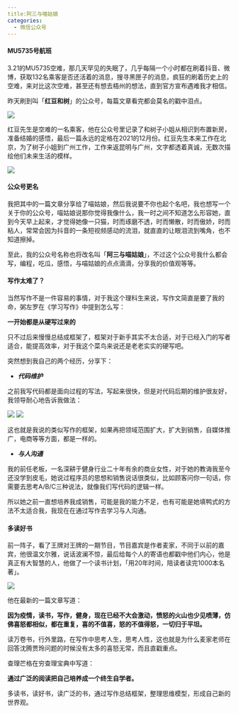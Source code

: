 ```yaml
---
title:阿三与喵姑娘
categories:
  - 微信公众号
---
```

#### **MU5735号航班**

3.21的MU5735空难，那几天罕见的失眠了，几乎每隔一个小时都在刷着抖音、微博，获取132名乘客是否还活着的消息，搜寻黑匣子的消息，疯狂的刷着历史上的空难，来对比这次空难，甚至还有想去梧州的想法，直到官方宣布遇难我才相信。

昨天刷到叫「**红豆和树**」的公众号，每篇文章看完都会莫名的戳中泪点。

![](https://gitee.com/cjyzwg/img/raw/master/202203281442530.png)


红豆先生是空难的一名乘客，他在公众号里记录了和树子小姐从相识到布置新房，准备结婚的感悟，最后一篇永远的定格在2021的12月份。红豆先生本来工作在北京，为了树子小姐到广州工作，工作来返昆明与广州，文字都透着真诚，无数次描绘他们未来生活的模样。

![](https://gitee.com/cjyzwg/img/raw/master/202203281442214.png)

#### **公众号更名**

我把其中的一篇文章分享给了喵姑娘，然后我说要不你也起个名吧，我也想写一个关于你的公众号，喵姑娘说那你觉得我像什么，我一时之间不知道怎么形容她，直到今天早上起来，才觉得她像一只猫，时而琢磨不透，时而懒散，时而傲娇，时而粘人，常常会因为抖音的一条短视频感动的流泪，就直直的让眼泪流到嘴角，也不知道擦掉。

至此，我的公众号名称也将改名叫「**阿三与喵姑娘**」，不过这个公众号我什么都会写，编程，吃瓜，感悟，与喵姑娘的点点滴滴，分享我的价值观等等。

#### **写作太难了？**


当然写作不是一件容易的事情，对于我这个理科生来说，写作文简直是要了我的命，粥左罗在《学习写作》中提到怎么写：

**一开始都是从硬写过来的**

只不过后来慢慢总结成框架了，框架对于新手其实不太合适，对于已经入门的写者适合，能提高效率，对于我这个菜鸟来说还是老老实实的硬写吧。

突然想到我自己的两个经历，分享下：

- ***代码维护***

之前我写代码都是面向过程的写法，写起来很快，但是对代码后期的维护很友好，我领导耐心地告诉我做法：

![](https://gitee.com/cjyzwg/img/raw/master/202203281214057.png)
![](https://gitee.com/cjyzwg/img/raw/master/202203281214187.png)

这也就是我说的类似写作的框架，如果再把领域范围扩大，扩大到销售，自媒体推广，电商等等方面，都是一样的。

- ***与人沟通***

我的前任老板，一名深耕于健身行业二十年有余的商业女性，对于她的教诲我至今还没学到皮毛，她说过程序员的思想和销售说话很类似，比如顾客问你一句话，你需要去思考A/B/C三种说法，就像我们写代码的逻辑一样。

所以她之前一直想培养我成销售，可能是我的能力不足，也有可能是她填鸭式的方法不太适合我，我现在在通过写作去学习与人沟通。

#### **多读好书**

前一阵子，看了王牌对王牌的一期节目，节目嘉宾是作者麦家，不同于以前的嘉宾，他很温文尔雅，说话波澜不惊，最后给每个人的寄语也都戳中他们内心，他是真正有大智慧的人，他做了一个读书计划，「用20年时间，陪读者读完1000本名著」。

![](https://gitee.com/cjyzwg/img/raw/master/202203281410148.png)


他在最新的一篇文章写道：

**因为疫情，读书，写作，健身，现在已经不大会激动，愤怒的火山也少见喷薄，仿佛喜怒都相似，都在重复，喜的不值喜，怒的不值得怒，一切归于平坦。**

读万卷书，行外里路，在写作中思考人生，思考人性，这也就是为什么麦家老师在回答沈腾贾玲问题的时候没有太多的喜怒无常，而且直戳重点。


查理芒格在穷查理宝典中写道：

**通过广泛的阅读把自己培养成一个终生自学者。**

多读书，读好书，读广泛的书，通过写作总结框架，整理思维模型，形成自己新的世界观。
